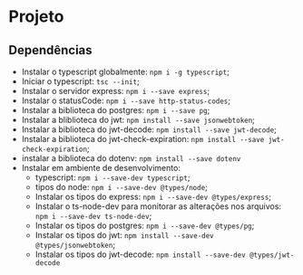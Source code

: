 # Projeto

## Dependências

- Instalar o typescript globalmente: `npm i -g typescript`;
- Iniciar o typescript: `tsc --init`;
- Instalar o servidor express: `npm i --save express`;
- Instalar o statusCode: `npm i --save http-status-codes`;
- Instalar a biblioteca do postgres: `npm i --save pg`;
- Instalar a bliblioteca do jwt: `npm install --save jsonwebtoken`;
- Instalar a biblioteca do jwt-decode: `npm install --save jwt-decode`;
- Instalar a biblioteca do jwt-check-expiration: `npm install --save jwt-check-expiration`;
- instalar a biblioteca do dotenv: `npm install --save dotenv`
- Instalar em ambiente de desenvolvimento:
    - typescript: `npm i --save-dev typescript`;
    - tipos do node: `npm i --save-dev @types/node`;
    - Instalar os tipos do express: `npm i --save-dev @types/express`;
    - Instalar o ts-node-dev para monitorar as alterações nos arquivos: `npm i --save-dev ts-node-dev`;
    - Instalar os tipos do postgres: `npm i --save-dev @types/pg`;
    - Instalar os tipos do jwt: `npm install --save-dev @types/jsonwebtoken`;
    - Instalar os tipos do jwt-decode: `npm install --save-dev @types/jwt-decode`